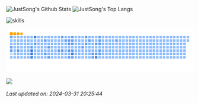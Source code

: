 <p>
  <img src="https://github-readme-stats.vercel.app/api?username=cunninger&show_icons=true&hide_border=true" alt="JustSong's Github Stats" width="58%" />
  <img src="https://github-readme-stats.vercel.app/api/top-langs/?username=cunninger&layout=compact&hide_border=true&langs_count=10" alt="JustSong's Top Langs" width="37%" /> 
</p>

![skills](https://skillicons.dev/icons?perline=14&i=bash,devto,discord,docker,git,github,githubactions,go,html,java,js,linux,md,mysql,nginx,nodejs,ps,py,pytorch,redis,sqlite,stackoverflow,twitter,ts,vercel,vscode,vue,workers)

[![](https://raw.githubusercontent.com/xiaozhou26/xiaozhou26/main/out/ocean.gif)](https://github.com/Cunninger)

[![](https://raw.githubusercontent.com/xiaozhou26/Cunninger/main/out/ocean.gif)](https://github.com/Cunninger)

*Last updated on: 2024-03-31 20:25:44*

